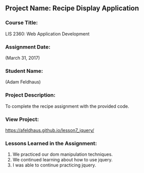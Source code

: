 ## Project Name:  Recipe Display Application

### Course Title:
LIS 2360:  Web Application Development

### Assignment Date:  
(March 31, 2017)

### Student Name:  
(Adam Feldhaus)

### Project Description:
To complete the recipe assignment with the provided code. 

### View Project:
https://afeldhaus.github.io/lesson7_jquery/

### Lessons Learned in the Assignment:
1. We practiced our dom manipulation techniques. 
2. We continued learning about how to use jquery. 
3. I was able to continue practicing jquery. 
